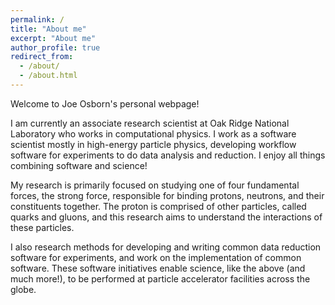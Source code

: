 ```yaml
---
permalink: /
title: "About me"
excerpt: "About me"
author_profile: true
redirect_from: 
  - /about/
  - /about.html
---
```


Welcome to Joe Osborn's personal webpage!

I am currently an associate research scientist at Oak Ridge National Laboratory who works in computational physics. I work as a software scientist mostly in high-energy particle physics, developing workflow software for experiments to do data analysis and reduction. I enjoy all things combining software and science!

My research is primarily focused on studying one of four fundamental forces, the strong force, responsible for binding protons, neutrons, and their constituents together. The proton is comprised of other particles, called quarks and gluons, and this research aims to understand the interactions of these particles.

I also research methods for developing and writing common data reduction software for experiments, and work on the implementation of common software. These software initiatives enable science, like the above (and much more!), to be performed at particle accelerator facilities across the globe.